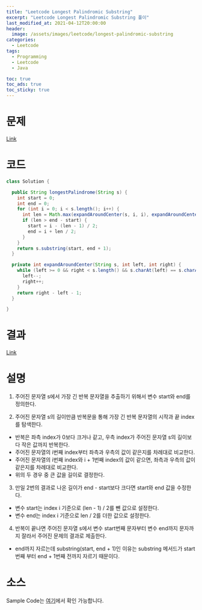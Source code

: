 ```yaml
---
title: "Leetcode Longest Palindromic Substring"
excerpt: "Leetcode Longest Palindromic Substring 풀이"
last_modified_at: 2021-04-12T20:00:00
header:
  image: /assets/images/leetcode/longest-palindromic-substring
categories:
  - Leetcode
tags:
  - Programming
  - Leetcode
  - Java

toc: true
toc_ads: true
toc_sticky: true
---
```

# 문제
[Link](https://leetcode.com/problems/longest-palindromic-substring/)

# 코드
```java
class Solution {

  public String longestPalindrome(String s) {
    int start = 0;
    int end = 0;
    for (int i = 0; i < s.length(); i++) {
      int len = Math.max(expandAroundCenter(s, i, i), expandAroundCenter(s, i, i + 1));
      if (len > end - start) {
        start = i - (len - 1) / 2;
        end = i + len / 2;
      }
    }
    return s.substring(start, end + 1);
  }

  private int expandAroundCenter(String s, int left, int right) {
    while (left >= 0 && right < s.length() && s.charAt(left) == s.charAt(right)) {
      left--;
      right++;
    }
    return right - left - 1;
  }

}
```

# 결과
[Link](https://leetcode.com/submissions/detail/479212877/)

# 설명
1. 주어진 문자열 s에서 가장 긴 반복 문자열을 추출하기 위해서 변수 start와 end를 정의한다.

2. 주어진 문자열 s의 길이만큼 반복문을 통해 가장 긴 반복 문자열의 시작과 끝 index를 탐색한다.
  - 반복은 좌측 index가 0보다 크거나 같고, 우측 index가 주어진 문자열 s의 길이보다 작은 값까지 반복한다.
  - 주어진 문자열의 i번째 index부터 좌측과 우측의 값이 같은지를 차례대로 비교한다.
  - 주어진 문자열의 i번째 index와 i + 1번째 index의 값이 같으면, 좌측과 우측의 값이 같은지를 차례대로 비교한다.
  - 위의 두 경우 중 큰 값을 길이로 결정한다.

3. 만일 2번의 결과로 나온 길이가 end - start보다 크다면 start와 end 값을 수정한다.
  - 변수 start는 index i 기준으로 (len - 1) / 2를 뺀 값으로 설정한다.
  - 변수 end는 index i 기준으로 len / 2를 더한 값으로 설정한다.

4. 반복이 끝나면 주어진 문자열 s에서 변수 start번째 문자부터 변수 end까지 문자까지 잘라서 주어진 문제의 결과로 제출한다.
  - end까지 자르는데 substring(start, end + 1)인 이유는 substring 메서드가 start번째 부터 end + 1번째 전까지 자르기 때문이다.

# 소스
Sample Code는 [여기](https://github.com/GracefulSoul/leetcode/blob/master/src/main/java/gracefulsoul/problems/LongestPalindromicSubstring.java)에서 확인 가능합니다.